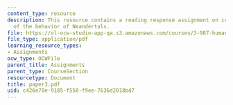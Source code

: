 ```yaml
---
content_type: resource
description: This resource contains a reading response assignment on contrasting views
  of the behavior of Neandertals.
file: https://ol-ocw-studio-app-qa.s3.amazonaws.com/courses/3-987-human-origins-and-evolution-spring-2006/c426e70e9185f550f9ee7636d2018bd7_paper3.pdf
file_type: application/pdf
learning_resource_types:
- Assignments
ocw_type: OCWFile
parent_title: Assignments
parent_type: CourseSection
resourcetype: Document
title: paper3.pdf
uid: c426e70e-9185-f550-f9ee-7636d2018bd7
---
```

